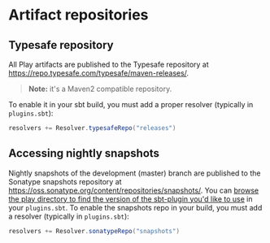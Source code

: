 <!--- Copyright (C) Lightbend Inc. <https://www.lightbend.com> -->
# Artifact repositories

## Typesafe repository

All Play artifacts are published to the Typesafe repository at <https://repo.typesafe.com/typesafe/maven-releases/>.

> **Note:** it's a Maven2 compatible repository.

To enable it in your sbt build, you must add a proper resolver (typically in `plugins.sbt`):

```scala
resolvers += Resolver.typesafeRepo("releases")
```

## Accessing nightly snapshots

Nightly snapshots of the development (master) branch are published to the Sonatype snapshots repository at <https://oss.sonatype.org/content/repositories/snapshots/>. You can [browse the play directory to find the version of the sbt-plugin you'd like to use](https://oss.sonatype.org/content/repositories/snapshots/com/typesafe/play/sbt-plugin_2.10_0.13/) in your `plugins.sbt`. To enable the snapshots repo in your build, you must add a resolver (typically in `plugins.sbt`):

```scala
resolvers += Resolver.sonatypeRepo("snapshots")
```
